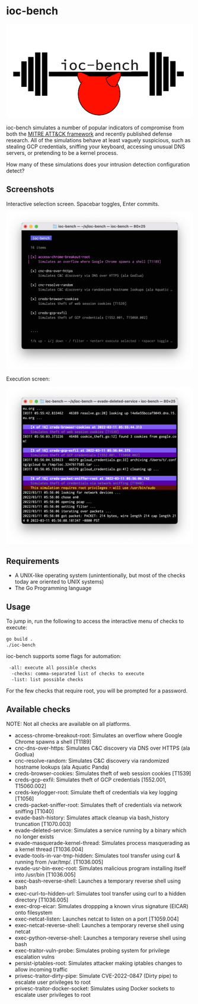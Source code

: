 # ioc-bench

![logo](./images/logo.png)

ioc-bench simulates a number of popular indicators of compromise from both the [MITRE ATT&CK framework](https://attack.mitre.org/) and recently published defense research. All of the simulations behave at least vaguely suspicious, such as stealing GCP credentials, sniffing your keyboard, accessing unusual DNS servers, or pretending to be a kernel process.

How many of these simulations does your intrusion detection configuration detect?

## Screenshots

Interactive selection screen. Spacebar toggles, Enter commits.

![choices](./images/ioc-choices.png)

Execution screen:

![running](./images/ioc-running.png)

## Requirements

* A UNIX-like operating system (unintentionally, but most of the checks today are oriented to UNIX systems)
* The Go Programming language

## Usage

To jump in, run the following to access the interactive menu of checks to execute:

```
go build .
./ioc-bench
````

ioc-bench supports some flags for automation:

```
 -all: execute all possible checks
  -checks: comma-separated list of checks to execute
  -list: list possible checks
```

For the few checks that require root, you will be prompted for a password.

## Available checks

NOTE: Not all checks are available on all platforms. 

* access-chrome-breakout-root: Simulates an overflow where Google Chrome spawns a shell [T1189]
* cnc-dns-over-https: Simulates C&C discovery via DNS over HTTPS (ala Godlua)
* cnc-resolve-random: Simulates C&C discovery via randomized hostname lookups (ala Aquatic Panda)
* creds-browser-cookies: Simulates theft of web session cookies [T1539]
* creds-gcp-exfil: Simulates theft of GCP credentials [1552.001, T15060.002]
* creds-keylogger-root: Simulate theft of credentials via key logging [T1056]
* creds-packet-sniffer-root: Simulates theft of credentials via network sniffing [T1040]
* evade-bash-history: Simulates attack cleanup via bash_history truncation [T1070.003]
* evade-deleted-service: Simulates a service running by a binary which no longer exists
* evade-masquerade-kernel-thread: Simulates process masquerading as a kernel thread [T1036.004]
* evade-tools-in-var-tmp-hidden: Simulates tool transfer using curl & running from /var/tmp/. [T1036.005]
* evade-usr-bin-exec-root: Simulates malicious program installing itself into /usr/bin [T1036.005]
* exec-bash-reverse-shell: Launches a temporary reverse shell using bash
* exec-curl-to-hidden-url: Simulates tool transfer using curl to a hidden directory [T1036.005]
* exec-drop-eicar: Simulates droppping a known virus signature (EICAR) onto filesystem
* exec-netcat-listen: Launches netcat to listen on a port [T1059.004]
* exec-netcat-reverse-shell: Launches a temporary reverse shell using netcat
* exec-python-reverse-shell: Launches a temporary reverse shell using bash
* exec-traitor-vuln-probe: Simulates probing system for privilege escalation vulns
* persist-iptables-root: Simulates attacker making iptables changes to allow incoming traffic
* privesc-traitor-dirty-pipe: Simulate CVE-2022-0847 (Dirty pipe) to escalate user privileges to root
* privesc-traitor-docker-socket: Simulates using Docker sockets to escalate user privileges to root
